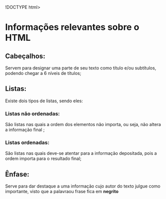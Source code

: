 !DOCTYPE html>
<html lang="en">
<head>
    <meta charset="UTF-8">
    <meta http-equiv="X-UA-Compatible" content="IE=edge">
    <meta name="viewport" content="width=device-width, initial-scale=1.0">
    <title>Glossário</title>
</head>
<body>
   <h1>Informações relevantes sobre o HTML</h1> 

   <h2>Cabeçalhos:</h2>
   Servem para designar uma parte de seu texto como título e/ou subtítulos, podendo chegar a 6 níveis de títulos;

   <h2>Listas:</h2>
Existe dois tipos de listas, sendo eles:
<h3>Listas não ordenadas:</h3>
Sâo listas nas quais a ordem dos elementos não importa, ou seja, não altera a informação final ;

<h3>Listas ordenadas:</h3>
São listas nas quais deve-se atentar para a informação depositada, pois a ordem importa para o resultado final;

<h2>Ênfase:</h2>
Serve para dar destaque a uma informação cujo autor do texto julgue como importante, visto que a palavraou frase fica em <strong>negrito</strong><div class=""></div>
</body>
</html>
